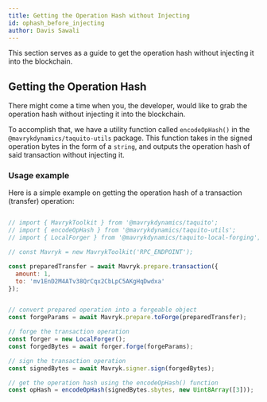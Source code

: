 ```yaml
---
title: Getting the Operation Hash without Injecting
id: ophash_before_injecting
author: Davis Sawali
---
```


This section serves as a guide to get the operation hash without injecting it into the blockchain.

## Getting the Operation Hash

There might come a time when you, the developer, would like to grab the operation hash without injecting it into the blockchain.

To accomplish that, we have a utility function called `encodeOpHash()` in the `@mavrykdynamics/taquito-utils` package. This function takes in the signed operation bytes in the form of a `string`, and outputs the operation hash of said transaction without injecting it.

### Usage example

Here is a simple example on getting the operation hash of a transaction (transfer) operation:

```js

// import { MavrykToolkit } from '@mavrykdynamics/taquito';
// import { encodeOpHash } from '@mavrykdynamics/taquito-utils';
// import { LocalForger } from '@mavrykdynamics/taquito-local-forging';

// const Mavryk = new MavrykToolkit('RPC_ENDPOINT');

const preparedTransfer = await Mavryk.prepare.transaction({
  amount: 1,
  to: 'mv1EnD2M4ATv38QrCqx2CbLpC5AKgHqDwdxa'
});


// convert prepared operation into a forgeable object
const forgeParams = await Mavryk.prepare.toForge(preparedTransfer);

// forge the transaction operation
const forger = new LocalForger();
const forgedBytes = await forger.forge(forgeParams);

// sign the transaction operation
const signedBytes = await Mavryk.signer.sign(forgedBytes);

// get the operation hash using the encodeOpHash() function
const opHash = encodeOpHash(signedBytes.sbytes, new Uint8Array([3]));

```



